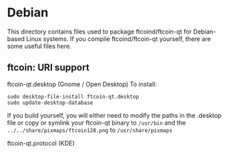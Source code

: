 
Debian
====================
This directory contains files used to package ftcoind/ftcoin-qt
for Debian-based Linux systems. If you compile ftcoind/ftcoin-qt yourself, there are some useful files here.

## ftcoin: URI support ##


ftcoin-qt.desktop  (Gnome / Open Desktop)
To install:

	sudo desktop-file-install ftcoin-qt.desktop
	sudo update-desktop-database

If you build yourself, you will either need to modify the paths in
the .desktop file or copy or symlink your ftcoin-qt binary to `/usr/bin`
and the `../../share/pixmaps/ftcoin128.png` to `/usr/share/pixmaps`

ftcoin-qt.protocol (KDE)

